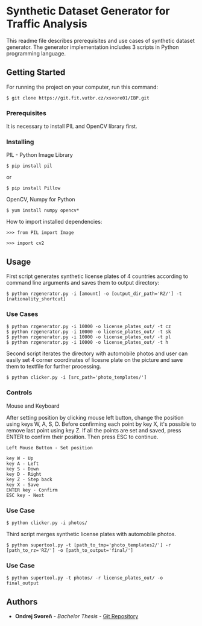 # Synthetic Dataset Generator for Traffic Analysis

This readme file describes prerequisites and use cases of synthetic dataset generator. The generator implementation includes 3 scripts in Python programming language.

## Getting Started

For running the project on your computer, run this command:

```
$ git clone https://git.fit.vutbr.cz/xsvore01/IBP.git

```

### Prerequisites

It is necessary to install PIL and OpenCV library first.

### Installing

PIL - Python Image Library

```
$ pip install pil 

```
or

```
$ pip install Pillow

```

OpenCV, Numpy for Python

```
$ yum install numpy opencv*

```

How to import installed dependencies:

```
>>> from PIL import Image

```

```
>>> import cv2 

```

## Usage

First script generates synthetic license plates of 4 countries according to command line arguments and saves them to output directory:

```
$ python rzgenerator.py -i [amount] -o [output_dir_path='RZ/'] -t [nationality_shortcut]

```

### Use Cases

```
$ python rzgenerator.py -i 10000 -o license_plates_out/ -t cz
$ python rzgenerator.py -i 10000 -o license_plates_out/ -t sk
$ python rzgenerator.py -i 10000 -o license_plates_out/ -t pl
$ python rzgenerator.py -i 10000 -o license_plates_out/ -t h

```


Second script iterates the directory with automobile photos and user can easily set 4 corner coordinates of licesne plate on the picture and save them to textfile for further processing.

```
$ python clicker.py -i [src_path='photo_templates/']

```
### Controls

Mouse and Keyboard

After setting position by clicking mouse left button, change the position using keys W, A, S, D. Before confirming each point by key X, it's possible to remove last point using key Z. If all the points are set and saved, press ENTER to confirm their position. Then press ESC to continue.

```
Left Mouse Button - Set position

key W - Up
key A - Left
key S - Down
key D - Right
key Z - Step back
key X - Save
ENTER key - Confirm
ESC key - Next

```

### Use Case

```
$ python clicker.py -i photos/

```

Third script merges synthetic license plates with automobile photos.

```
$ python supertool.py -t [path_to_tmp='photo_templates2/'] -r [path_to_rz='RZ/'] -o [path_to_output='final/']

```

### Use Case

```
$ python supertool.py -t photos/ -r license_plates_out/ -o final_output

```


## Authors

* **Ondrej Svoreň** - *Bachelor Thesis* - [Git Repository](https://git.fit.vutbr.cz/xsvore01)